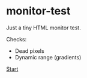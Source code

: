 # monitor-test

Just a tiny HTML monitor test.  

Checks:
- Dead pixels
- Dynamic range (gradients)

[Start](https://megahertz.github.io/monitor-test/)
